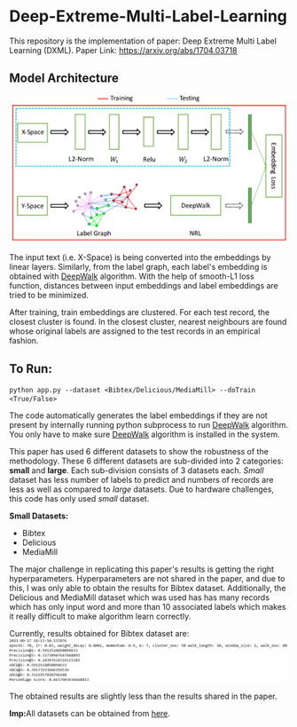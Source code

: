 # Deep-Extreme-Multi-Label-Learning
This repository is the implementation of paper: Deep Extreme Multi Label Learning (DXML). Paper Link: https://arxiv.org/abs/1704.03718

## Model Architecture
![Model Architecture](https://github.com/theGuyWithBlackTie/Deep-Extreme-Multi-Label-Learning/blob/main/model%20architecture.png)

The input text (i.e. X-Space) is being converted into the embeddings by linear layers. Similarly, from the label graph, each label's embedding is obtained with [DeepWalk](https://github.com/phanein/deepwalk) algorithm. With the help of smooth-L1 loss function, distances between input embeddings and label embeddings are tried to be minimized.

After training, train embeddings are clustered. For each test record, the closest cluster is found. In the closest cluster, nearest neighbours are found whose original labels are assigned to the test records in an empirical fashion.

## To Run:
```
python app.py --dataset <Bibtex/Delicious/MediaMill> --doTrain <True/False>
```

The code automatically generates the label embeddings if they are not present by internally running python subprocess to run [DeepWalk](https://github.com/phanein/deepwalk) algorithm. You only have to make sure [DeepWalk](https://github.com/phanein/deepwalk) algorithm is installed in the system.

This paper has used 6 different datasets to show the robustness of the methodology. These 6 different datasets are sub-divided into 2 categories: <b>small</b> and <b>large</b>. Each sub-division consists of 3 datasets each. <i>Small</i> dataset has less number of labels to predict and numbers of records are less as well as compared to <i>large</i> datasets. Due to hardware challenges, this code has only used <i>small</i> dataset.

<b>Small Datasets:</b>
- Bibtex
- Delicious
- MediaMill

The major challenge in replicating this paper's results is getting the right hyperparameters. Hyperparameters are not shared in the paper, and due to this, I was only able to obtain the results for Bibtex dataset. Additionally, the Delicious and MediaMill dataset which was used has has many records which has only input word and more than 10 associated labels which makes it really difficult to make algorithm learn correctly.

Currently, results obtained for Bibtex dataset are:
![Bibtex Result](https://github.com/theGuyWithBlackTie/Deep-Extreme-Multi-Label-Learning/blob/main/obtained_result.png)

The obtained results are slightly less than the results shared in the paper.

<b>Imp:</b>All datasets can be obtained from [here](http://manikvarma.org/downloads/XC/XMLRepository.html).

